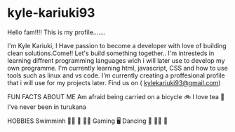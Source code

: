 # kyle-kariuki93
Hello fam!!!!   This is my profile.......


 I'm Kyle Kariuki, I Have passion to become a developer with love of building clean solutions.Come!! Let's build something together..
I'm intresteds in learning diffrent programming languages wich i will later use to develop my own programme.
I'm currently learning html, javascript, CSS and how to use tools such as linux and vs code.
I'm currently creating a proffesional profile that i will use for my projects later.
Find us on ( kylekariuki93@gmail.com)


FUN FACTS ABOUT ME
Am afraid being carried on a bicycle 🚲 
I love tea 🍵 
I've never been in turukana

HOBBIES
Swimminh 🏊‍♀️ 🥽 🏊‍♀️ 
Gaming 🖥
Dancing 🕺 👯‍♂️ 🕺 

